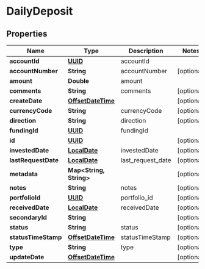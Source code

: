 
# DailyDeposit

## Properties
Name | Type | Description | Notes
------------ | ------------- | ------------- | -------------
**accountId** | [**UUID**](UUID.md) | accountId | 
**accountNumber** | **String** | accountNumber |  [optional]
**amount** | **Double** | amount | 
**comments** | **String** | comments |  [optional]
**createDate** | [**OffsetDateTime**](OffsetDateTime.md) |  |  [optional]
**currencyCode** | **String** | currencyCode |  [optional]
**direction** | **String** | direction |  [optional]
**fundingId** | [**UUID**](UUID.md) | fundingId | 
**id** | [**UUID**](UUID.md) |  |  [optional]
**investedDate** | [**LocalDate**](LocalDate.md) | investedDate |  [optional]
**lastRequestDate** | [**LocalDate**](LocalDate.md) | last_request_date |  [optional]
**metadata** | **Map&lt;String, String&gt;** |  |  [optional]
**notes** | **String** | notes |  [optional]
**portfolioId** | [**UUID**](UUID.md) | portfolio_id |  [optional]
**receivedDate** | [**LocalDate**](LocalDate.md) | receivedDate |  [optional]
**secondaryId** | **String** |  |  [optional]
**status** | **String** | status |  [optional]
**statusTimeStamp** | [**OffsetDateTime**](OffsetDateTime.md) | statusTimeStamp |  [optional]
**type** | **String** | type |  [optional]
**updateDate** | [**OffsetDateTime**](OffsetDateTime.md) |  |  [optional]



